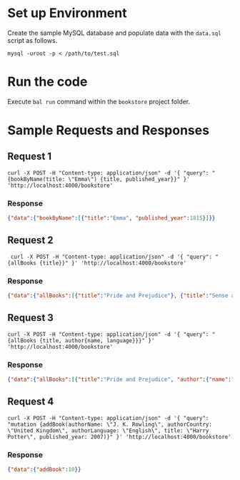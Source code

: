 # Set up Environment

Create the sample MySQL database and  populate data with the `data.sql` script as follows.

```
mysql -uroot -p < /path/to/test.sql

```
# Run the code

Execute `bal run` command  within the `bookstore` project folder.



# Sample Requests and Responses

## Request 1
```
curl -X POST -H "Content-type: application/json" -d '{ "query": "{bookByName(title: \"Emma\") {title, published_year}}" }' 'http://localhost:4000/bookstore'
```

### Response
```json
{"data":{"bookByName":[{"title":"Emma", "published_year":1815}]}}
```

## Request 2
```
 curl -X POST -H "Content-type: application/json" -d '{ "query": "{allBooks {title}}" }' 'http://localhost:4000/bookstore'
 ```

### Response
```json
{"data":{"allBooks":[{"title":"Pride and Prejudice"}, {"title":"Sense and Sensibility"}, {"title":"Emma"}, {"title":"War and Peace"}, {"title":"Anna Karenina"}]}}
```

## Request 3
```
curl -X POST -H "Content-type: application/json" -d '{ "query": "{allBooks {title, author{name, language}}}" }' 'http://localhost:4000/bookstore'
```

### Response
```json
{"data":{"allBooks":[{"title":"Pride and Prejudice", "author":{"name":"Jane Austen", "language":"English"}}, {"title":"Sense and Sensibility", "author":{"name":"Jane Austen", "language":"English"}}, {"title":"Emma", "author":{"name":"Jane Austen", "language":"English"}}, {"title":"War and Peace", "author":{"name":"Leo Tolstoy", "language":"Russian"}}, {"title":"Anna Karenina", "author":{"name":"Leo Tolstoy", "language":"Russian"}}]}}
```

## Request 4
```
curl -X POST -H "Content-type: application/json" -d '{ "query": "mutation {addBook(authorName: \"J. K. Rowling\", authorCountry: \"United Kingdom\", authorLanguage: \"English\", title: \"Harry Potter\", published_year: 2007)}" }' 'http://localhost:4000/bookstore'
```

### Response
```json
{"data":{"addBook":10}}
```
